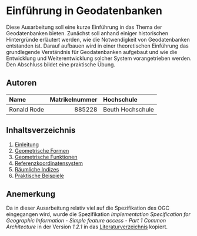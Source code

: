 # Einführung in Geodatenbanken

Diese Ausarbeitung soll eine kurze Einführung in das Thema der Geodatenbanken bieten. Zunächst soll anhand einiger historischen Hintergründe erläutert werden, wie die Notwendigkeit von Geodatenbanken entstanden ist. Darauf aufbauen wird in einer theoretischen Einführung das grundlegende Verständnis für Geodatenbanken aufgebaut und wie die Entwicklung und Weiterentwicklung solcher System vorangetrieben werden. Den Abschluss bildet eine praktische Übung.

## Autoren

| Name             | Matrikelnummer| Hochschule       |
|:-----------------|--------------:|:-----------------|
| Ronald Rode      | 885228        | Beuth Hochschule |

## Inhaltsverzeichnis

1. [Einleitung](01_introduction.md)
2. [Geometrische Formen](02_datatypes.md)
3. [Geometrische Funktionen](03_operations.md)
4. [Referenzkoordinatensystem](04_coordinate_system.md)
5. [Räumliche Indizes](04_spatial_indexes.md)
6. [Praktische Beispiele](06_exercise.md)

## Anemerkung

Da in dieser Ausarbeitung relativ viel auf die Spezifikation des OGC eingegangen wird, wurde die Spezifikation *Implementation Specification for Geographic Information - Simple feature access - Part 1 Common Architecture* in der Version *1.2.1* in das [Literaturverzeichnis](lit/06-103r4_Implementation_Specification_for_Geographic_Information_-_Simple_feature_access_-_Part_1_Common_Architecture_v1.2.1) kopiert.
